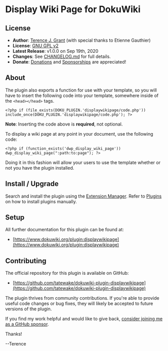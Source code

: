 # Display Wiki Page for DokuWiki

## License

* **Author**: [Terence J. Grant](mailto:tjgrant@tatewake.com) (with special thanks to Etienne Gauthier)
* **License**: [GNU GPL v2](http://opensource.org/licenses/GPL-2.0)
* **Latest Release**: v1.0.0 on Sep 19th, 2020
* **Changes**: See [CHANGELOG.md](CHANGELOG.md) for full details.
* **Donate**: [Donations](http://tjgrant.com/wiki/donate) and [Sponsorships](https://github.com/sponsors/tatewake) are appreciated!

## About

The plugin also exports a function for use with your template, so you will have to insert the following code into your template, somewhere inside of the `<head></head>` tags.

	<?php if (file_exists(DOKU_PLUGIN.'displaywikipage/code.php')) include_once(DOKU_PLUGIN.'displaywikipage/code.php'); ?>

**Note**: Inserting the code above is **required**, not optional.

To display a wiki page at any point in your document, use the following code:

	<?php if (function_exists('dwp_display_wiki_page')) dwp_display_wiki_page(":path:to:page"); ?>

Doing it in this fashion will allow your users to use the template whether or not you have the plugin installed.

## Install / Upgrade

Search and install the plugin using the [Extension Manager](https://www.dokuwiki.org/plugin:extension). Refer to [Plugins](https://www.dokuwiki.org/plugins) on how to install plugins manually.

## Setup

All further documentation for this plugin can be found at:

 * [https://www.dokuwiki.org/plugin:displaywikipage](https://www.dokuwiki.org/plugin:displaywikipage)

## Contributing

The official repository for this plugin is available on GitHub:

* [https://github.com/tatewake/dokuwiki-plugin-displaywikipage](https://github.com/tatewake/dokuwiki-plugin-displaywikipage)

The plugin thrives from community contributions. If you're able to provide useful code changes or bug fixes, they will likely be accepted to future versions of the plugin.

If you find my work helpful and would like to give back, [consider joining me as a GitHub sponsor](https://github.com/sponsors/tatewake).

Thanks!

--Terence
